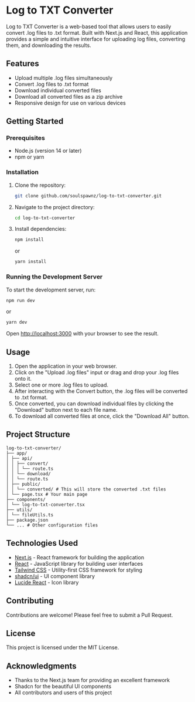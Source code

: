 # Log to TXT Converter

Log to TXT Converter is a web-based tool that allows users to easily convert .log files to .txt format.
Built with Next.js and React, this application provides a simple and intuitive interface for uploading log files, converting them, and downloading the results.

## Features

- Upload multiple .log files simultaneously
- Convert .log files to .txt format
- Download individual converted files
- Download all converted files as a zip archive
- Responsive design for use on various devices

## Getting Started

### Prerequisites

- Node.js (version 14 or later)
- npm or yarn

### Installation

1. Clone the repository:

   ```bash
   git clone github.com/soulspawnz/log-to-txt-converter.git
   ```

2. Navigate to the project directory:

   ```bash
   cd log-to-txt-converter
   ```

3. Install dependencies:

   ```bash
   npm install
   ```

   or

   ```bash
   yarn install
   ```

### Running the Development Server

To start the development server, run:

```bash
npm run dev
```

or

```bash
yarn dev
```

Open [http://localhost:3000](http://localhost:3000) with your browser to see the result.

## Usage

1. Open the application in your web browser.
2. Click on the "Upload .log files" input or drag and drop your .log files onto it.
3. Select one or more .log files to upload.
4. After interacting with the Convert button, the .log files will be converted to .txt format.
5. Once converted, you can download individual files by clicking the "Download" button next to each file name.
6. To download all converted files at once, click the "Download All" button.

## Project Structure

```text
log-to-txt-converter/
├── app/
│ ├── api/
│ │ ├── convert/
│ │ │ └── route.ts
│ │ └── download/
│ │ └── route.ts
│ ├── public/
│ │ └── converted/ # This will store the converted .txt files
│ └── page.tsx # Your main page
├── components/
│ └── log-to-txt-converter.tsx
├── utils/
│ └── fileUtils.ts
├── package.json
└── ... # Other configuration files
```

## Technologies Used

- [Next.js](https://nextjs.org/) - React framework for building the application
- [React](https://reactjs.org/) - JavaScript library for building user interfaces
- [Tailwind CSS](https://tailwindcss.com/) - Utility-first CSS framework for styling
- [shadcn/ui](https://ui.shadcn.com/) - UI component library
- [Lucide React](https://lucide.dev/) - Icon library

## Contributing

Contributions are welcome! Please feel free to submit a Pull Request.

## License

This project is licensed under the MIT License.

## Acknowledgments

- Thanks to the Next.js team for providing an excellent framework
- Shadcn for the beautiful UI components
- All contributors and users of this project
